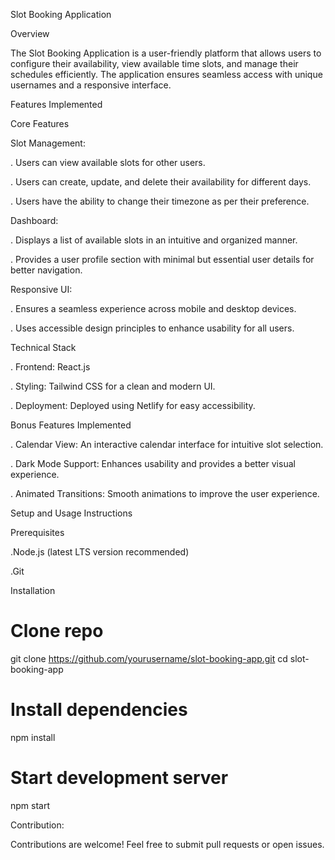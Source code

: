 Slot Booking Application

Overview

The Slot Booking Application is a user-friendly platform that allows users to configure their availability, view available time slots, and manage their schedules efficiently. The application ensures seamless access with unique usernames and a responsive interface.

Features Implemented

Core Features

Slot Management:

. Users can view available slots for other users.

. Users can create, update, and delete their availability for different days.

. Users have the ability to change their timezone as per their preference.



Dashboard:

. Displays a list of available slots in an intuitive and organized manner.

. Provides a user profile section with minimal but essential user details for better navigation.


Responsive UI:

. Ensures a seamless experience across mobile and desktop devices.

. Uses accessible design principles to enhance usability for all users.


Technical Stack

. Frontend: React.js

. Styling: Tailwind CSS for a clean and modern UI.

. Deployment: Deployed using Netlify for easy accessibility.

Bonus Features Implemented

. Calendar View: An interactive calendar interface for intuitive slot selection.

. Dark Mode Support: Enhances usability and provides a better visual experience.

. Animated Transitions: Smooth animations to improve the user experience.



Setup and Usage Instructions

Prerequisites

.Node.js (latest LTS version recommended)

.Git



Installation

# Clone repo
git clone https://github.com/yourusername/slot-booking-app.git
cd slot-booking-app

# Install dependencies
npm install

# Start development server
npm start




Contribution:

Contributions are welcome! Feel free to submit pull requests or open issues.
